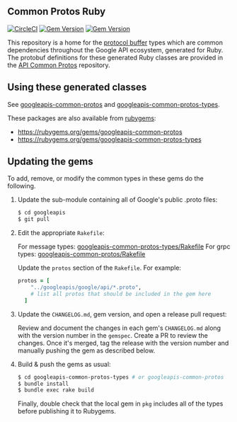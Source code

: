 ## Common Protos Ruby

[![CircleCI](https://circleci.com/gh/googleapis/common-protos-ruby.svg?style=svg)](https://circleci.com/gh/googleapis/common-protos-ruby) [![Gem Version](https://badge.fury.io/rb/googleapis-common-protos.svg)](https://badge.fury.io/rb/googleapis-common-protos) [![Gem Version](https://badge.fury.io/rb/googleapis-common-protos-types.svg)](https://badge.fury.io/rb/googleapis-common-protos-types)

This repository is a home for the [protocol buffer](https://developers.google.com/protocol-buffers/) types which are
common dependencies throughout the Google API ecosystem, generated for Ruby.
The protobuf definitions for these generated Ruby classes are provided in the
[API Common Protos](https://github.com/googleapis/api-common-protos) repository.

## Using these generated classes

See [googleapis-common-protos](googleapis-common-protos/README.md) and [googleapis-common-protos-types](googleapis-common-protos-types/README.md).

These packages are also available from [rubygems](https://rubygems.org):
  + https://rubygems.org/gems/googleapis-common-protos
  + https://rubygems.org/gems/googleapis-common-protos-types

## Updating the gems

To add, remove, or modify the common types in these gems do the following.

1. Update the sub-module containing all of Google's public .proto files:

    ```bash
    $ cd googleapis
    $ git pull
    ```

1. Edit the appropriate `Rakefile`:

    For message types: [googleapis-common-protos-types/Rakefile](googleapis-common-protos-types/Rakefile)
    For grpc types: [googleapis-common-protos/Rakefile](googleapis-common-protos/Rakefile)

    Update the `protos` section of the `Rakefile`. For example:

    ```ruby
    protos = [
        "../googleapis/google/api/*.proto",
        # list all protos that should be included in the gem here
      ]
    ```

1. Update the `CHANGELOG.md`, gem version, and open a release pull request:

   Review and document the changes in each gem's `CHANGELOG.md` along with the version number in the `gemspec`.
   Create a PR to review the changes. Once it's merged, tag the release with the version number and manually pushing the gem as described below.

1. Build & push the gems as usual:

    ```bash
    $ cd googleapis-common-protos-types # or googleapis-common-protos
    $ bundle install
    $ bundle exec rake build
    ```

    Finally, double check that the local gem in `pkg` includes all of the types before publishing it to Rubygems.
